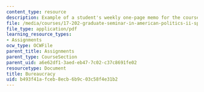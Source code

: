 ```yaml
---
content_type: resource
description: Example of a student's weekly one-page memo for the course.
file: /media/courses/17-202-graduate-seminar-in-american-politics-ii-spring-2010/b493f41afceb8ecb6b9c03c58f4e31b2_MIT17_202S10_Bureaucracy.pdf
file_type: application/pdf
learning_resource_types:
- Assignments
ocw_type: OCWFile
parent_title: Assignments
parent_type: CourseSection
parent_uid: a6e62df1-3aed-eb47-7c02-c37c8691fe02
resourcetype: Document
title: Bureaucracy
uid: b493f41a-fceb-8ecb-6b9c-03c58f4e31b2
---
```

